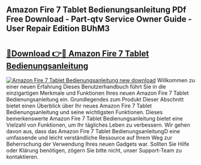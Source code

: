 ## Amazon Fire 7 Tablet Bedienungsanleitung PDf Free Download - Part-qtv Service Owner Guide - User Repair Edition BUhM3

# <h2><a href="http://df08jgi.blite.top/?on=Amazon+Fire+7+Tablet+Bedienungsanleitung">🔗Download 👉🔴 Amazon Fire 7 Tablet Bedienungsanleitung</a></h2>

[![Amazon Fire 7 Tablet Bedienungsanleitung new download](https://i.imgur.com/lujVjoI.png)](http://df08jgi.blite.top/?on=Amazon+Fire+7+Tablet+Bedienungsanleitung)
Willkommen zu einer neuen Erfahrung Dieses Benutzerhandbuch führt Sie in die einzigartigen Merkmale und Funktionen Ihres neuen Amazon Fire 7 Tablet Bedienungsanleitung ein. Grundlegendes zum Produkt Dieser Abschnitt bietet einen Überblick über Ihr neues Amazon Fire 7 Tablet Bedienungsanleitung und seine wichtigsten Funktionen. Dieses bemerkenswerte Amazon Fire 7 Tablet Bedienungsanleitung bietet eine Vielzahl von Funktionen, um Ihr tägliches Leben zu verbessern. Wir gehen davon aus, dass das Amazon Fire 7 Tablet BedienungsanleitungD eine umfassende und leicht verständliche Ressource auf Ihrem Weg zur Beherrschung der Verwendung Ihres neuen Gadgets war. Sollten Sie Hilfe oder Klärung benötigen, zögern Sie bitte nicht, unser Support-Team zu kontaktieren.
